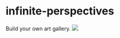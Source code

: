# infinite-perspectives

Build your own art gallery.
<img src="./static/images/dev.architecture.png" />
